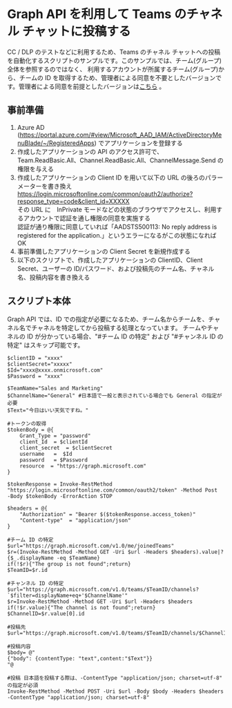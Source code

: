 # Graph API を利用して Teams のチャネル チャットに投稿する
CC / DLP のテストなどに利用するため、Teams のチャネル チャットへの投稿を自動化するスクリプトのサンプルです。このサンプルでは、チーム(グループ)全体を参照するのではなく、
利用するアカウントが所属するチーム(グループ)から、チームの ID を取得するため、管理者による同意を不要としたバージョンです。管理者による同意を前提としたバージョンは[こちら](https://github.com/YoshihiroIchinose/E5Comp/blob/main/PostTeamsMessage.md)
。
## 事前準備
1. Azure AD (https://portal.azure.com/#view/Microsoft_AAD_IAM/ActiveDirectoryMenuBlade/~/RegisteredApps) でアプリケーションを登録する
2. 作成したアプリケーションの API のアクセス許可で、Team.ReadBasic.All、Channel.ReadBasic.All、ChannelMessage.Send の権限を与える
3. 作成したアプリケーションの Client ID を用いて以下の URL の後ろのパラーメーターを書き換え   
   https://login.microsoftonline.com/common/oauth2/authorize?response_type=code&client_id=XXXXX   
その URL に　InPrivate モードなどの状態のブラウザでアクセスし、利用するアカウントで認証を通し権限の同意を実施する   
認証が通り権限に同意していれば「AADSTS500113: No reply address is registered for the application.」というエラーになるがこの状態になれば OK 
4. 事前準備したアプリケーションの Client Secret を新規作成する
5. 以下のスクリプトで、作成したアプリケーションの ClientID、Client Secret、ユーザーの ID/パスワード、および投稿先のチーム名、チャネル名、投稿内容を書き換える
## スクリプト本体
Graph API では、ID での指定が必要になるため、チーム名からチームを、チャネル名でチャネルを特定してから投稿する処理となっています。
チームやチャネルの ID が分かっている場合、"#チーム ID の特定" および "#チャンネル ID の特定" はスキップ可能です。

````
$clientID = "xxxx"
$clientSecret="xxxxx"
$Id="xxxx@xxxx.onmicrosoft.com"
$Password = "xxxx"

$TeamName="Sales and Marketing"
$ChannelName="General" #日本語で一般と表示されている場合でも General の指定が必要
$Text="今日はいい天気ですね。"

#トークンの取得
$tokenBody = @{  
    Grant_Type = "password"
    client_Id  = $clientId
    client_secret  = $clientSecret
    username   =  $Id
    password   = $Password
    resource  = "https://graph.microsoft.com"
}

$tokenResponse = Invoke-RestMethod "https://login.microsoftonline.com/common/oauth2/token" -Method Post  -Body $tokenBody -ErrorAction STOP

$headers = @{
    "Authorization" = "Bearer $($tokenResponse.access_token)"
    "Content-type"  = "application/json"
}

#チーム ID の特定
$url="https://graph.microsoft.com/v1.0/me/joinedTeams"
$r=(Invoke-RestMethod -Method GET -Uri $url -Headers $headers).value|?{$_.displayName -eq $TeamName}
if(!$r){"The group is not found";return}
$TeamID=$r.id

#チャンネル ID の特定
$url="https://graph.microsoft.com/v1.0/teams/$TeamID/channels?`$filter=displayName+eq+'$ChannelName'"
$r=Invoke-RestMethod -Method GET -Uri $url -Headers $headers
if(!$r.value){"The channel is not found";return}
$ChannelID=$r.value[0].id

#投稿先
$url="https://graph.microsoft.com/v1.0/teams/$TeamID/channels/$ChannelID/messages"

#投稿内容
$body= @"
{"body": {contentType: "text",content:"$Text"}}
"@

#投稿 日本語を投稿する際は、-ContentType "application/json; charset=utf-8" の指定が必須
Invoke-RestMethod -Method POST -Uri $url -Body $body -Headers $headers -ContentType "application/json; charset=utf-8"
````

